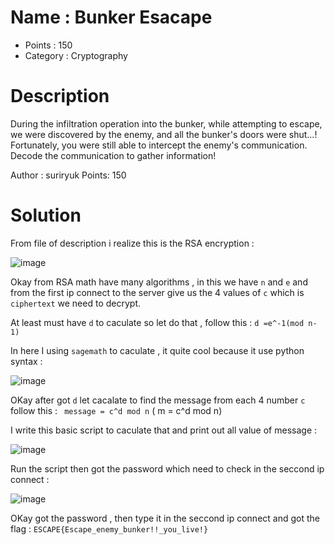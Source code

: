 # Name : Bunker Esacape
* Points : 150
* Category : Cryptography
# Description

During the infiltration operation into the bunker, while attempting to escape, we were discovered by the enemy, and all the bunker's doors were shut...! Fortunately, you were still able to intercept the enemy's communication. Decode the communication to gather information!

Author : suriryuk Points: 150

# Solution 

From file of description i realize this is the RSA encryption : 

![image](https://github.com/Kayiyan/CTF_Team/assets/126185640/9d41c58a-daaa-40e0-81a7-bb209ef9d8e9)

Okay from RSA math have many algorithms , in this we have `n` and `e` and from the first ip connect to the server give us the 4 values of `c` which is `ciphertext` we need to decrypt.

At least must have `d` to caculate so let do that , follow this : `d =e^-1(mod n-1)`

In here I using `sagemath` to caculate , it quite cool because it use python syntax :

![image](https://github.com/Kayiyan/CTF_Team/assets/126185640/be9d8a5d-2c93-4841-9aa3-51b197cce5f3)

OKay after got `d` let cacalate to find the message from each 4 number `c` follow this : ` message = c^d mod n` ( m = c^d mod n)

I write this basic script to caculate that and print out all value of message :

![image](https://github.com/Kayiyan/CTF_Team/assets/126185640/73d984a3-6133-4167-b2de-14f7ad804524)

Run the script then got the password which need to check in the seccond ip connect : 

![image](https://github.com/Kayiyan/CTF_Team/assets/126185640/4eaf52f2-3be2-455b-af65-f7c8f614757e)

OKay got the password , then type it in the seccond ip connect and got the flag : `ESCAPE{Escape_enemy_bunker!!_you_live!}`

